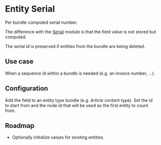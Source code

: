 # Entity Serial

Per bundle computed serial number.

The difference with the
[Serial](https://www.drupal.org/project/serial) module 
is that the field value is not stored but computed.

The serial id is preserved if entities from the bundle
are being deleted.

## Use case

When a sequence id within a bundle is needed (e.g. an invoice number, ...).

## Configuration

Add the field to an entity type bundle (e.g. _Article_ content type).
Set the id to start from and the node id that will be used 
as the first entity to count from. 

## Roadmap

- Optionally initialize values for existing entities.
